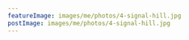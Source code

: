 ```yaml
---
featureImage: images/me/photos/4-signal-hill.jpg
postImage: images/me/photos/4-signal-hill.jpg
---
```

